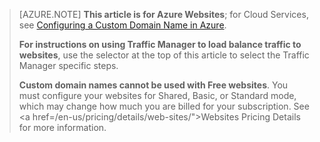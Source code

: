 > [AZURE.NOTE] **This article is for Azure Websites**; for Cloud Services, see <a href="/en-us/develop/net/common-tasks/custom-dns/">Configuring a Custom Domain Name in Azure</a>.
>
> **For instructions on using Traffic Manager to load balance traffic to websites**, use the selector at the top of this article to select the Traffic Manager specific steps.
>
> **Custom domain names cannot be used with Free websites**. You must configure your websites for Shared, Basic, or Standard mode, which may change how much you are billed for your subscription. See <a href=/en-us/pricing/details/web-sites/">Websites Pricing Details</a> for more information.